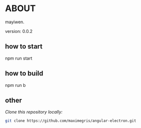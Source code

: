 

# ABOUT

mayiwen.

version: 0.0.2
## how to start
npm run start

## how to build
npm run b

## other

*Clone this repository locally:*

``` bash
git clone https://github.com/maximegris/angular-electron.git
```